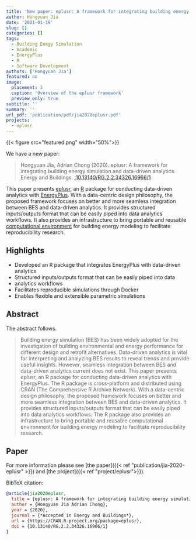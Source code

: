 ```yaml
---
title: 'New paper: eplusr: A framework for integrating building energy simulation and data-driven analytics'
author: Hongyuan Jia
date: '2021-01-19'
slug: []
categories: []
tags:
  - Building Enegy Simulation
  - Academic
  - EnergyPlus
  - R
  - Software Development
authors: ['Hongyuan Jia']
featured: no
image:
  placement: 3
  caption: 'Overview of the eplusr framework'
  preview_only: true
subtitle: ''
summary: ''
url_pdf: 'publication/pdf/jia2020eplusr.pdf'
projects:
  - eplusr
---
```


{{< figure src="featured.png" width="50%">}}

We have a new paper:

> Hongyuan Jia, Adrian Chong (2020). eplusr: A framework for
> integrating building energy simulation and data-driven analytics.
> Energy and Buildings.
> <a href="https://doi.org/10.13140/RG.2.2.34326.16966/1"><i class="ai ai-doi"></i>:10.13140/RG.2.2.34326.16966/1</a>
> <a href="/publication/pdf/jia2020eplusr.pdf"><i class="fas fa-file-pdf"> </i></a>
> <i class="ai ai-open-access"></i>

This paper presents [eplusr](https://cran.r-project.org/package=eplusr), an
[R](https://www.r-project.org/) package for conducting data-driven analytics
with [EnergyPlus](https://energyplus.net/). With a data-centric design
philosophy, the proposed framework focuses on better and more seamless
integration between BES and data-driven analytics. It provides structured
inputs/outputs format that can be easily piped into data analytics workflows.
It also provides an infrastructure to bring portable and reusable
[computational environment](https://hub.docker.com/r/hongyuanjia/eplusr) for
building energy modeling to facilitate reproducibility research.

## Highlights

* Developed an R package that integrates EnergyPlus with data-driven analytics
* Structured inputs/outputs format that can be easily piped into data
* analytics workflows
* Facilitates reproducible simulations through Docker
* Enables flexible and extensible parametric simulations

## Abstract

The abstract follows.

> Building energy simulation (BES) has been widely adopted for the
> investigation of building environmental and energy performance for different
> design and retrofit alternatives. Data-driven analytics is vital for
> interpreting and analyzing BES results to reveal trends and provide useful
> insights. However, seamless integration between BES and data-driven analytics
> current does not exist. This paper presents eplusr, an R package for conducting
> data-driven analytics with EnergyPlus. The R package is cross-platform and
> distributed using CRAN (The Comprehensive R Archive Network). With
> a data-centric design philosophy, the proposed framework focuses on better and
> more seamless integration between BES and data-driven analytics. It provides
> structured inputs/outputs format that can be easily piped into data analytics
> workflows. The R package also provides an infrastructure to bring portable and
> reusable computational environment for building energy modeling to facilitate
> reproducibility research.

## Paper

For more information please see [the paper]({{< ref "publication/jia-2020-eplusr" >}}) and [the project]({{< ref "project/eplusr">}}).


BibTeX citation:

```bibtex
@article{jia2020eplusr,
  title = {eplusr: A framework for integrating building energy simulation and data-driven analytics},
  author = {Hongyuan Jia Adrian Chong},
  year = {2020},
  journal = {*Accepted in Energy and Buildings*},
  url = {https://CRAN.R-project.org/package=eplusr},
  doi = {10.13140/RG.2.2.34326.16966/1}
}
```
